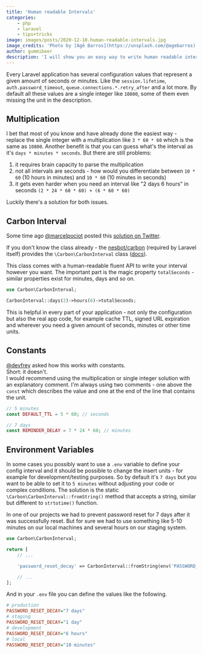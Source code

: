 ```yaml
---
title: 'Human readable Intervals'
categories:
    - php
    - laravel
    - tips+tricks
image: images/posts/2020-12-10.human-readable-intervals.jpg
image_credits: 'Photo by [Agê Barros](https://unsplash.com/@agebarros) on [Unsplash](https://unsplash.com/photos/rBPOfVqROzY)'
author: gummibeer
description: 'I will show you an easy way to write human readable intervals in your Laravel config and everywhere else.'
---
```


Every Laravel application has several configuration values that represent a given amount of seconds or minutes.
Like the `session.lifetime`, `auth.password_timeout`, `queue.connections.*.retry_after` and a lot more.
By default all these values are a single integer like `10800`, some of them even missing the unit in the description.

## Multiplication

I bet that most of you know and have already done the easiest way - replace the single integer with a multiplication like `3 * 60 * 60` which is the same as `10800`.
Another benefit is that you can guess what's the interval as it's `days * minutes * seconds`.
But there are still problems:

1. it requires brain capacity to parse the multiplication
2. not all intervals are seconds - how would you differentiate between `10 * 60` (10 hours in minutes) and `10 * 60` (10 minutes in seconds)
3. it gets even harder when you need an interval like "2 days 6 hours" in seconds `(2 * 24 * 60 * 60) + (6 * 60 * 60)`

Luckily there's a solution for both issues.

## Carbon Interval

Some time ago [@marcelpociot](https://twitter.com/marcelpociot) posted this [solution on Twitter](https://twitter.com/marcelpociot/status/1176018954986426368).

If you don't know the class already - the [nesbot/carbon](https://github.com/briannesbitt/Carbon) (required by Laravel itself) provides the `\Carbon\CarbonInterval` class ([docs](https://carbon.nesbot.com/docs/#api-interval)).

This class comes with a human-readable fluent API to write your interval however you want.
The important part is the magic property `totalSeconds` - similar properties exist for minutes, days and so on.

```php
use Carbon\CarbonInterval;

CarbonInterval::days(2)->hours(6)->totalSeconds;
```

This is helpful in every part of your application - not only the configuration but also the real app code, for example cache TTL, signed URL expiration and wherever you need a given amount of seconds, minutes or other time units.

## Constants

[@devfrey](https://twitter.com/devfrey) asked how this works with constants.  
Short: it doesn't.  
I would recommend using the multiplication or single integer solution with an explanatory comment. I'm always using two comments - one above the `const` which describes the value and one at the end of the line that contains the unit.

```php
// 5 minutes
const DEFAULT_TTL = 5 * 60; // seconds

// 7 days
const REMINDER_DELAY = 7 * 24 * 60; // minutes
```

## Environment Variables

In some cases you possibly want to use a `.env` variable to define your config interval and it should be possible to change the insert units - for example for development/testing purposes.
So by default it's `7 days` but you want to be able to set it to `5 minutes` without adjusting your code or complex conditions.
The solution is the static `\Carbon\CarbonInterval::fromString()` method that accepts a string, similar but different to `strtotime()` function.

In one of our projects we had to prevent password reset for 7 days after it was successfully reset. But for sure we had to use something like 5-10 minutes on our local machines and several hours on our staging system.

```php config/auth.php
use Carbon\CarbonInterval;

return [
    // ...

    'password_reset_decay' => CarbonInterval::fromString(env('PASSWORD_RESET_DECAY', '7 days'))->totalSeconds,

    // ...
];
```

And in your `.env` file you can define the values like the following.

```ini .env
# production
PASSWORD_RESET_DECAY="7 days"
# staging
PASSWORD_RESET_DECAY="1 day"
# development
PASSWORD_RESET_DECAY="6 hours"
# local
PASSWORD_RESET_DECAY="10 minutes"
```
